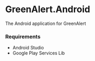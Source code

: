 GreenAlert.Android
==================

The Android application for GreenAlert

### Requirements

- Android Studio
- Google Play Services Lib
